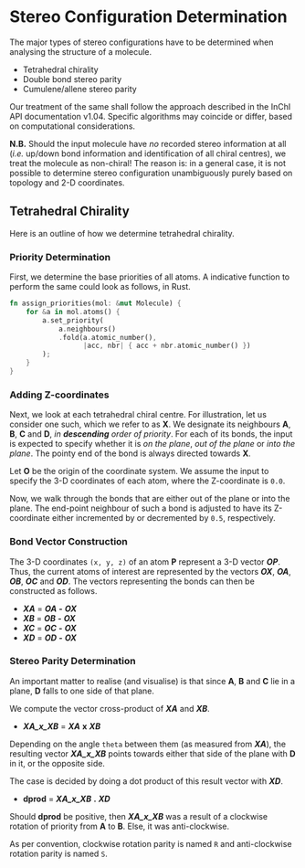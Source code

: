 # Stereo Configuration Determination

The major types of stereo configurations have to be determined when analysing the structure of a molecule.

- Tetrahedral chirality
- Double bond stereo parity
- Cumulene/allene stereo parity

Our treatment of the same shall follow the approach described in the InChI API documentation v1.04.  Specific algorithms may coincide or differ, based on computational considerations.

**N.B.** Should the input molecule have *no* recorded stereo information at all (*i.e.* up/down bond information and identification of all chiral centres), we treat the molecule as non-chiral!  The reason is: in a general case, it is not possible to determine stereo configuration unambiguously purely based on topology and 2-D coordinates.

## Tetrahedral Chirality

Here is an outline of how we determine tetrahedral chirality.

### Priority Determination

First, we determine the base priorities of all atoms.  A indicative function to perform the same could look as follows, in Rust.

```rust
fn assign_priorities(mol: &mut Molecule) {
    for &a in mol.atoms() {
        a.set_priority(
            a.neighbours()
            .fold(a.atomic_number(),
                  |acc, nbr| { acc + nbr.atomic_number() })
        );
    }
}
```

### Adding Z-coordinates

Next, we look at each tetrahedral chiral centre.  For illustration, let us consider one such, which we refer to as **X**.  We designate its neighbours **A**, **B**, **C** and **D**, *in **descending** order of priority*.  For each of its bonds, the input is expected to specify whether it is *on the plane*, *out of the plane* or *into the plane*.  The pointy end of the bond is always directed towards **X**.

Let **O** be the origin of the coordinate system.  We assume the input to specify the 3-D coordinates of each atom, where the Z-coordinate is `0.0`.

Now, we walk through the bonds that are either out of the plane or into the plane.  The end-point neighbour of such a bond is adjusted to have its Z-coordinate either incremented by or decremented by `0.5`, respectively.

### Bond Vector Construction

The 3-D coordinates `(x, y, z)` of an atom **P** represent a 3-D vector **_OP_**.  Thus, the current atoms of interest are represented by the vectors **_OX_**, **_OA_**, **_OB_**, **_OC_** and **_OD_**.  The vectors representing the bonds can then be constructed as follows.

- **_XA_** = **_OA_** **-** **_OX_**
- **_XB_** = **_OB_** **-** **_OX_**
- **_XC_** = **_OC_** **-** **_OX_**
- **_XD_** = **_OD_** **-** **_OX_**

### Stereo Parity Determination

An important matter to realise (and visualise) is that since **A**, **B** and **C** lie in a plane, **D** falls to one side of that plane.

We compute the vector cross-product of **_XA_** and **_XB_**.

- **_XA_x_XB_** = **_XA_** **x** **_XB_**

Depending on the angle `theta` between them (as measured from **_XA_**), the resulting vector **_XA_x_XB_** points towards either that side of the plane with **D** in it, or the opposite side.

The case is decided by doing a dot product of this result vector with **_XD_**.

- **dprod** = **_XA_x_XB_** **.** **_XD_**

Should **dprod** be positive, then **_XA_x_XB_** was a result of a clockwise rotation of priority from **A** to **B**.  Else, it was anti-clockwise.

As per convention, clockwise rotation parity is named `R` and anti-clockwise rotation parity is named `S`.
